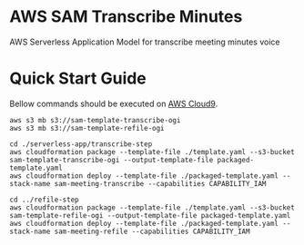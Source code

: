 # AWS SAM Transcribe Minutes
AWS Serverless Application Model for transcribe meeting minutes voice

# Quick Start Guide
Bellow commands should be executed on [AWS Cloud9](https://docs.aws.amazon.com/console/cloud9/).

```
aws s3 mb s3://sam-template-transcribe-ogi
aws s3 mb s3://sam-template-refile-ogi

cd ./serverless-app/transcribe-step
aws cloudformation package --template-file ./template.yaml --s3-bucket sam-template-transcribe-ogi --output-template-file packaged-template.yaml
aws cloudformation deploy --template-file ./packaged-template.yaml --stack-name sam-meeting-transcribe --capabilities CAPABILITY_IAM

cd ../refile-step
aws cloudformation package --template-file ./template.yaml --s3-bucket sam-template-refile-ogi --output-template-file packaged-template.yaml
aws cloudformation deploy --template-file ./packaged-template.yaml --stack-name sam-meeting-refile --capabilities CAPABILITY_IAM
```